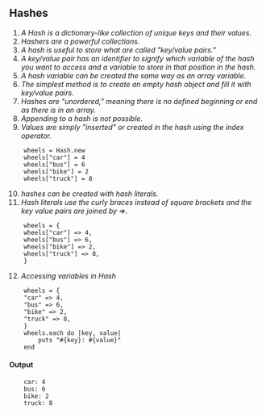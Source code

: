 ## Hashes
1. *A Hash is a dictionary-like collection of unique keys and their values.*
2. *Hashers are a powerful collections.*
3. *A hash is useful to store what are called "key/value pairs."*
4. *A key/value pair has an identifier to signify which variable of the hash you want to access and a variable to store in that position in the hash.*
5. *A hash variable can be created the same way as an array variable.*
6. *The simplest method is to create an empty hash object and fill it with key/value pairs.*
7. *Hashes are "unordered," meaning there is no defined beginning or end as there is in an array.*
8. *Appending to a hash is not possible.*
9. *Values are simply "inserted" or created in the hash using the index operator.*
```
	wheels = Hash.new
	wheels["car"] = 4
	wheels["bus"] = 6
	wheels["bike"] = 2
	wheels["truck"] = 8
```
10. *hashes can be created with hash literals.*
11. *Hash literals use the curly braces instead of square brackets and the key value pairs are joined by =>.*
```
	wheels = {
	wheels["car"] => 4,
	wheels["bus"] => 6,
	wheels["bike"] => 2,
	wheels["truck"] => 8,
	}
```
12. *Accessing variables in Hash*
```
	wheels = {
	"car" => 4,
	"bus" => 6,
	"bike" => 2,
	"truck" => 8,
	}
	wheels.each do |key, value|
		puts "#{key}: #{value}"
	end
```
#### Output
```
	car: 4
	bus: 6
	bike: 2
	truck: 8
```